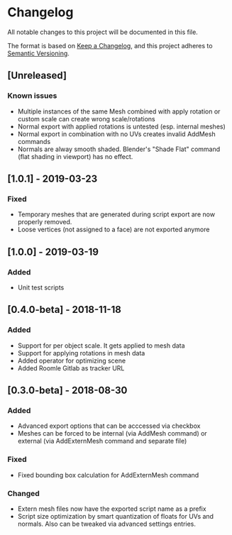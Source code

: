 # Changelog
All notable changes to this project will be documented in this file.

The format is based on [Keep a Changelog](https://keepachangelog.com/en/1.0.0/),
and this project adheres to [Semantic Versioning](https://semver.org/spec/v2.0.0.html).

## [Unreleased]
### Known issues
- Multiple instances of the same Mesh combined with apply rotation or custom scale can create wrong scale/rotations
- Normal export with applied rotations is untested (esp. internal meshes)
- Normal export in combination with no UVs creates invalid AddMesh commands
- Normals are alway smooth shaded. Blender's "Shade Flat" command (flat shading in viewport) has no effect.

## [1.0.1] - 2019-03-23
### Fixed
- Temporary meshes that are generated during script export are now properly removed.
- Loose vertices (not assigned to a face) are not exported anymore

## [1.0.0] - 2019-03-19
### Added
- Unit test scripts

## [0.4.0-beta] - 2018-11-18
### Added
- Support for per object scale. It gets applied to mesh data
- Support for applying rotations in mesh data
- Added operator for optimizing scene
- Added Roomle Gitlab as tracker URL

## [0.3.0-beta] - 2018-08-30
### Added
- Advanced export options that can be acccessed via checkbox
- Meshes can be forced to be internal (via AddMesh command) or external (via AddExternMesh command and separate file)
### Fixed
- Fixed bounding box calculation for AddExternMesh command
### Changed
- Extern mesh files now have the exported script name as a prefix
- Script size optimization by smart quantization of floats for UVs and normals. Also can be tweaked via advanced settings entries.